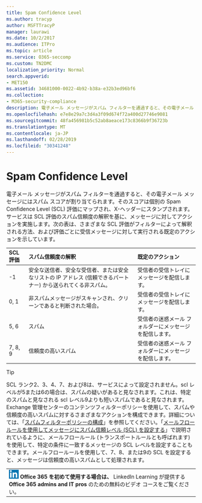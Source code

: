 ```yaml
---
title: Spam Confidence Level
ms.author: tracyp
author: MSFTTracyP
manager: laurawi
ms.date: 10/2/2017
ms.audience: ITPro
ms.topic: article
ms.service: O365-seccomp
ms.custom: TN2DMC
localization_priority: Normal
search.appverid:
- MET150
ms.assetid: 34681000-0022-4b92-b38a-e32b3ed96bf6
ms.collection:
- M365-security-compliance
description: 電子メール メッセージがスパム フィルターを通過すると、その電子メール メッセージにはスパム スコアが割り当てられます。そのスコアは個別の Spam Confidence Level (SCL) 評価にマップされ、X-ヘッダーにスタンプされます。サービスは SCL 評価のスパム信頼度の解釈を基に、メッセージに対してアクションを実施します。次の表は、さまざまな SCL 評価がフィルターによって解釈される方法、および評価ごとに受信メッセージに対して実行される既定のアクションを示しています。
ms.openlocfilehash: e7e8e29a7c3d4a3f09d674f72a400d27746e9081
ms.sourcegitcommit: 48fa456981b5c52ab8aeace173c8366b9f36723b
ms.translationtype: MT
ms.contentlocale: ja-JP
ms.lasthandoff: 02/28/2019
ms.locfileid: "30341248"
---
```

# <a name="spam-confidence-levels"></a>Spam Confidence Level

電子メール メッセージがスパム フィルターを通過すると、その電子メール メッセージにはスパム スコアが割り当てられます。そのスコアは個別の Spam Confidence Level (SCL) 評価にマップされ、X-ヘッダーにスタンプされます。サービスは SCL 評価のスパム信頼度の解釈を基に、メッセージに対してアクションを実施します。次の表は、さまざまな SCL 評価がフィルターによって解釈される方法、および評価ごとに受信メッセージに対して実行される既定のアクションを示しています。
  
|**SCL 評価**|**スパム信頼度の解釈**|**既定のアクション**|
|:-----|:-----|:-----|
|-1|安全な送信者、安全な受信者、または安全なリストの IP アドレス (信頼できるパートナー) から送られてくる非スパム。|受信者の受信トレイにメッセージを配信します。|
|0, 1|非スパムメッセージがスキャンされ、クリーンであると判断された場合。|受信者の受信トレイにメッセージを配信します。|
|5, 6|スパム|受信者の迷惑メール フォルダーにメッセージを配信します。|
|7, 8, 9|信頼度の高いスパム|受信者の迷惑メール フォルダーにメッセージを配信します。|
   
> [!TIP]
> SCL ランク2、3、4、7、および8は、サービスによって設定されません。scl レベルが5または6の場合は、スパムの疑いがあると見なされます。これは、特定のスパムと見なされる scl レベル9よりも短いスパムであると見なされます。Exchange 管理センターのコンテンツフィルターポリシーを使用して、スパムや信頼度の高いスパムに対するさまざまなアクションを構成できます。詳細については、「[スパムフィルターポリシーの構成](configure-your-spam-filter-policies.md)」を参照してください。「[メールフロールールを使用してメッセージにスパム信頼レベル (SCL) を設定する](use-mail-flow-rules-to-set-the-spam-confidence-level-scl-in-messages.md)」で説明されているように、メールフロールール (トランスポートルールとも呼ばれます) を使用して、特定の条件に一致するメッセージの SCL レベルを設定することもできます。メールフロールールを使用して、7、8、または9の SCL を設定すると、メッセージは信頼度の高いスパムとして処理されます。 
  
||
|:-----|
|![LinkedIn Learning の小さいアイコン](media/eac8a413-9498-4220-8544-1e37d1aaea13.png) **Office 365 を初めて使用する場合は、**         LinkedIn Learning が提供する **Office 365 admins and IT pros** のための無料のビデオ コースをご覧ください。|
   

